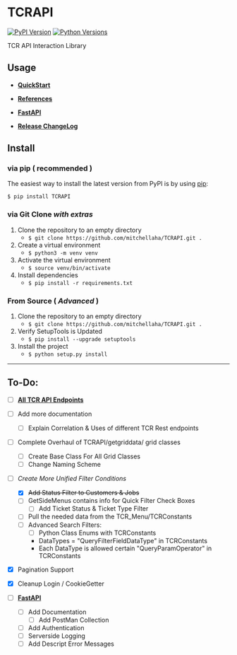 # TCRAPI
[![PyPI Version](https://img.shields.io/pypi/v/TCRAPI)](https://pypi.org/project/TCRAPI/)
[![Python Versions](https://img.shields.io/pypi/pyversions/TCRAPI)](https://pypi.org/project/TCRAPI/)

TCR API Interaction Library

## Usage

- **[QuickStart](docs/quickstart.md)**

- **[References](docs/references.md)**

- **[FastAPI](docs/FastAPI.md)**

- **[Release ChangeLog](docs/changelog.md)**



## Install

### via pip ( recommended )

The easiest way to install the latest version from PyPI is by using [pip](https://pip.pypa.io/):

```$ pip install TCRAPI```

### via Git Clone *with extras* 

1. Clone the repository to an empty directory
    - ```$ git clone https://github.com/mitchellaha/TCRAPI.git .```
2. Create a virtual environment
    - ```$ python3 -m venv venv```
3. Activate the virtual environment
    - ```$ source venv/bin/activate```
4. Install dependencies
    - ```$ pip install -r requirements.txt```

### From Source ( *Advanced* )

1. Clone the repository to an empty directory
    - ```$ git clone https://github.com/mitchellaha/TCRAPI.git .```
2. Verify SetupTools is Updated
    - ```$ pip install --upgrade setuptools```
3. Install the project
    - ```$ python setup.py install```


-------------------


## To-Do:
- [ ] **[All TCR API Endpoints](docs/TCREndpoints.md)**
- [ ] Add more documentation
    - [ ] Explain Correlation & Uses of different TCR Rest endpoints
- [ ] Complete Overhaul of TCRAPI/getgriddata/ grid classes
    - [ ] Create Base Class For All Grid Classes
    - [ ] Change Naming Scheme
- [ ] *Create More Unified Filter Conditions*
    - [x] ~~Add Status Filter to Customers & Jobs~~
    - [ ] GetSideMenus contains info for Quick Filter Check Boxes
        - [ ] Add Ticket Status & Ticket Type Filter
    - [ ] Pull the needed data from the TCR_Menu/TCRConstants
    - [ ] Advanced Search Filters:
        - [ ] Python Class Enums with TCRConstants
        - DataTypes = "QueryFilterFieldDataType" in TCRConstants
        - Each DataType is allowed certain "QueryParamOperator" in TCRConstants
- [x] Pagination Support
- [x] Cleanup Login / CookieGetter


- [ ] **[FastAPI](docs/FastAPI.md)**
    - [ ] Add Documentation
        - [ ] Add PostMan Collection
    - [ ] Add Authentication
    - [ ] Serverside Logging
    - [ ] Add Descript Error Messages
